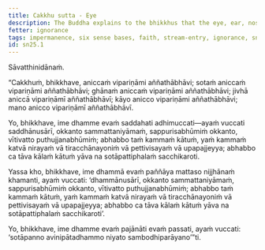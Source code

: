```yaml
---
title: Cakkhu sutta - Eye
description: The Buddha explains to the bhikkhus that the eye, ear, nose, tongue, body, and mind are impermanent, changing, and becoming otherwise. One who has faith and conviction in these phenomena is called a faith-follower, one who has entered the fixed course of rightness, entered the plane of awakened beings, and is incapable of performing an action that would lead to rebirth in lower realms.
fetter: ignorance
tags: impermanence, six sense bases, faith, stream-entry, ignorance, sn, sn22-34, sn25
id: sn25.1
---
```


Sāvatthinidānaṁ.

“Cakkhuṁ, bhikkhave, aniccaṁ vipariṇāmi aññathābhāvi; sotaṁ aniccaṁ vipariṇāmi aññathābhāvi; ghānaṁ aniccaṁ vipariṇāmi aññathābhāvi; jivhā aniccā vipariṇāmī aññathābhāvī; kāyo anicco vipariṇāmi aññathābhāvi; mano anicco vipariṇāmī aññathābhāvī.

Yo, bhikkhave, ime dhamme evaṁ saddahati adhimuccati—ayaṁ vuccati saddhānusārī, okkanto sammattaniyāmaṁ, sappurisabhūmiṁ okkanto, vītivatto puthujjanabhūmiṁ; abhabbo taṁ kammaṁ kātuṁ, yaṁ kammaṁ katvā nirayaṁ vā tiracchānayoniṁ vā pettivisayaṁ vā upapajjeyya; abhabbo ca tāva kālaṁ kātuṁ yāva na sotāpattiphalaṁ sacchikaroti.

Yassa kho, bhikkhave, ime dhammā evaṁ paññāya mattaso nijjhānaṁ khamanti, ayaṁ vuccati: ‘dhammānusārī, okkanto sammattaniyāmaṁ, sappurisabhūmiṁ okkanto, vītivatto puthujjanabhūmiṁ; abhabbo taṁ kammaṁ kātuṁ, yaṁ kammaṁ katvā nirayaṁ vā tiracchānayoniṁ vā pettivisayaṁ vā upapajjeyya; abhabbo ca tāva kālaṁ kātuṁ yāva na sotāpattiphalaṁ sacchikaroti’.

Yo, bhikkhave, ime dhamme evaṁ pajānāti evaṁ passati, ayaṁ vuccati: ‘sotāpanno avinipātadhammo niyato sambodhiparāyano’”ti.

